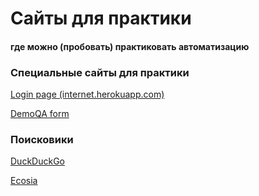 # Сайты для практики
#### где можно (пробовать) практиковать автоматизацию


### Специальные сайты для практики

[Login page (internet.herokuapp.com)](https://the-internet.herokuapp.com/login)

[DemoQA form](https://demoqa.com/automation-practice-form)


### Поисковики 

[DuckDuckGo](https://www.ecosia.org/)

[Ecosia](https://duckduckgo.com/)
